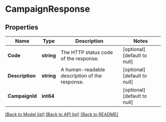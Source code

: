 # CampaignResponse

## Properties
Name | Type | Description | Notes
------------ | ------------- | ------------- | -------------
**Code** | **string** | The HTTP status code of the response. | [optional] [default to null]
**Description** | **string** | A human-readable description of the response. | [optional] [default to null]
**CampaignId** | **int64** |  | [optional] [default to null]

[[Back to Model list]](../README.md#documentation-for-models) [[Back to API list]](../README.md#documentation-for-api-endpoints) [[Back to README]](../README.md)

